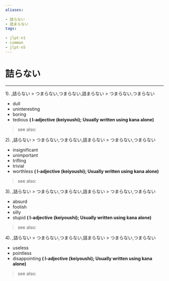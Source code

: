 ```yaml
---
aliases:
    
- 詰らない
- 詰まらない
tags:
    
- jlpt-n1
- common
- jlpt-n5
---
```


# 詰らない
---
1).
,詰らない > つまらない,つまらない,詰まらない > つまらない,つまらない

- dull
- uninteresting
- boring
- tedious
**( I-adjective (keiyoushi); Usually written using kana alone)**
> see also: 
            
2).
,詰らない > つまらない,つまらない,詰まらない > つまらない,つまらない

- insignificant
- unimportant
- trifling
- trivial
- worthless
**( I-adjective (keiyoushi); Usually written using kana alone)**
> see also: 
            
3).
,詰らない > つまらない,つまらない,詰まらない > つまらない,つまらない

- absurd
- foolish
- silly
- stupid
**( I-adjective (keiyoushi); Usually written using kana alone)**
> see also: 
            
4).
,詰らない > つまらない,つまらない,詰まらない > つまらない,つまらない

- useless
- pointless
- disappointing
**( I-adjective (keiyoushi); Usually written using kana alone)**
> see also: 
            